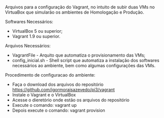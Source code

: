 Arquivos para a configuração do Vagrant, no intuito de subir duas VMs no VirtuaBox que simularão os ambientes de Homologação e Produção.

Softwares Necessários:
- VirtualBox 5 ou superior;
- Vagrant 1.9 ou superior.
 
Arquivos Necessários:
- VagrantFile - Arquito que automatiza o provisionamento das VMs;
- config_inicial.sh - Shell script que automatiza a instalação dos softwares necessários ao ambiente, bem como algumas configurações das VMs.

Procedimento de configuracao do ambiente:
 - Faça o download dos arquivos do repositório https://github.com/igormoraisazevedo/pi3/vagrant
 - Instale o Vagrant e o VirtualBox
 - Acesse o dieretório onde estão os arquivos do repositório
 - Execute o comando: vagrant up
 - Depois execute o comando: vagrant provision
